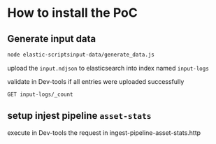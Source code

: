 # How to install the PoC

## Generate input data

```bash
node elastic-scriptsinput-data/generate_data.js
````
upload the `input.ndjson` to elasticsearch into index named `input-logs`

validate in Dev-tools if all entries were uploaded successfully

`GET input-logs/_count`

## setup injest pipeline `asset-stats`

execute in Dev-tools the request in ingest-pipeline-asset-stats.http





